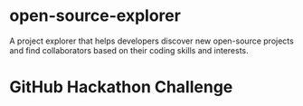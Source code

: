 # open-source-explorer

A project explorer that helps developers discover new open-source projects and find collaborators based on their coding skills and interests.

# GitHub Hackathon Challenge
